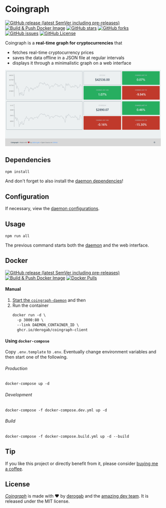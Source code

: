 # Coingraph

[![GitHub release (latest SemVer including pre-releases)](https://img.shields.io/github/v/release/derogab/coingraph?include_prereleases)](https://github.com/derogab/coingraph/releases)
[![Build & Push Docker Image](https://github.com/derogab/coingraph/actions/workflows/docker-publish.yml/badge.svg?branch=master)](https://github.com/derogab/coingraph/actions/workflows/docker-publish.yml)
[![GitHub stars](https://img.shields.io/github/stars/derogab/coingraph)](https://github.com/derogab/coingraph/stargazers)
[![GitHub forks](https://img.shields.io/github/forks/derogab/coingraph)](https://github.com/derogab/coingraph/network)
[![GitHub issues](https://img.shields.io/github/issues/derogab/coingraph)](https://github.com/derogab/coingraph/issues)
[![GitHub License](https://img.shields.io/github/license/derogab/coingraph)](https://github.com/derogab/coingraph/blob/master/LICENSE)

Coingraph is a **real-time graph for cryptocurrencies** that 
- fetches real-time cryptocurrency prices
- saves the data offline in a JSON file at regular intervals
- displays it through a minimalistic graph on a web interface

![](./assets/header.png)

## Dependencies
```shell
npm install
```
And don't forget to also install the [daemon dependencies](./daemon/README.md#dependencies)!

## Configuration
If necessary, view the [daemon configurations](./daemon/README.md#configuration).

## Usage
```shell
npm run all
```
The previous command starts both the [daemon](./daemon) and the web interface.

## Docker

[![GitHub release (latest SemVer including pre-releases)](https://img.shields.io/github/v/release/derogab/coingraph?include_prereleases?label=Release)](https://github.com/derogab/coingraph/releases)
[![Build & Push Docker Image](https://github.com/derogab/coingraph/actions/workflows/docker-publish.yml/badge.svg)](https://github.com/derogab/coingraph/actions/workflows/docker-publish.yml)
[![Docker Pulls](https://img.shields.io/docker/pulls/derogab/coingraph-client?label=Downloads&logo=docker)](https://hub.docker.com/r/derogab/coingraph-client)

#### Manual
1. [Start the `coingraph-daemon`](./daemon/README.md#start-container) and then
2. Run the container
    ```shell
    docker run -d \
      -p 3000:80 \
      --link DAEMON_CONTAINER_ID \
      ghcr.io/derogab/coingraph-client
    ```

#### Using `docker-compose` 
Copy `.env.template` to `.env`. Eventually change environment variables and then start one of the following.
###### Production 
```shell
docker-compose up -d
```
###### Development
```shell
docker-compose -f docker-compose.dev.yml up -d 
```
###### Build 
```shell
docker-compose -f docker-compose.build.yml up -d --build
```

## Tip
If you like this project or directly benefit from it, please consider [buying me a coffee](https://derogab.com/donate).

## License
[_Coingraph_](https://github.com/derogab/coingraph) is made with ♥  by [derogab](https://github.com/derogab) and the [amazing dev team](https://github.com/derogab/coingraph/graphs/contributors). It is released under the MIT license.
